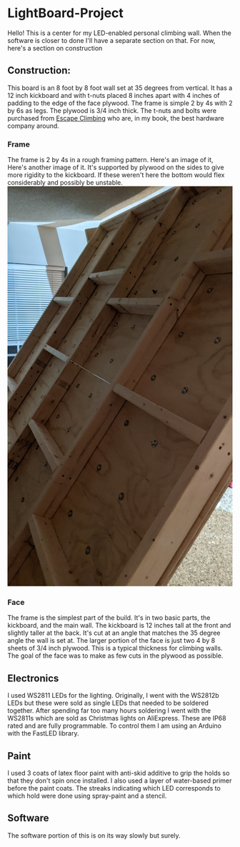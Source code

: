 # LightBoard-Project
Hello! This is a center for my LED-enabled personal climbing wall. When the software is closer to done I'll have a separate section on that. For now, here's a section on construction

## Construction:
This board is an 8 foot by 8 foot wall set at 35 degrees from vertical. It has a 12 inch kickboard and with t-nuts placed 8 inches apart with 4 inches of padding to the edge of the face plywood. The frame is simple 2 by 4s with 2 by 6s as legs. The plywood is 3/4 inch thick. The t-nuts and bolts were purchased from [Escape Climbing](https://escapeclimbing.com/) who are, in my book, the best hardware company around. 
### Frame
The frame is 2 by 4s in a rough framing pattern. Here's an image of it, Here's another image of it. It's supported by plywood on the sides to give more rigidity to the kickboard. If these weren't here the bottom would flex considerably and possibly be unstable. ![Back of the frame.](/images/backFrame.jpg "The back of the frame after installing the face.")
### Face
The frame is the simplest part of the build. It's in two basic parts, the kickboard, and the main wall. The kickboard is 12 inches tall at the front and slightly taller at the back. It's cut at an angle that matches the 35 degree angle the wall is set at. The larger portion of the face is just two 4 by 8 sheets of 3/4 inch plywood. This is a typical thickness for climbing walls. The goal of the face was to make as few cuts in the plywood as possible. 
## Electronics
I used WS2811 LEDs for the lighting. Originally, I went with the WS2812b LEDs but these were sold as single LEDs that needed to be soldered together. After spending far too many hours soldering I went with the WS2811s which are sold as Christmas lights on AliExpress. These are IP68 rated and are fully programmable. To control them I am using an Arduino with the FastLED library. 
## Paint
I used 3 coats of latex floor paint with anti-skid additive to grip the holds so that they don't spin once installed. I also used a layer of water-based primer before the paint coats. The streaks indicating which LED corresponds to which hold were done using spray-paint and a stencil. 
## Software
The software portion of this is on its way slowly but surely. 
